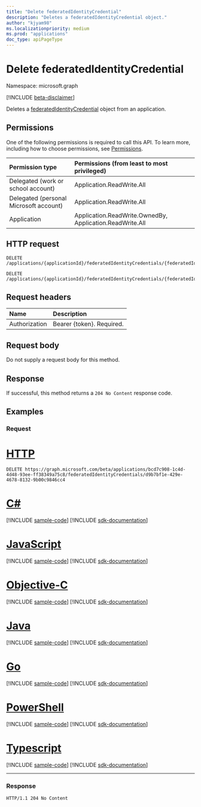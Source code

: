 ```yaml
---
title: "Delete federatedIdentityCredential"
description: "Deletes a federatedIdentityCredential object."
author: "kjyam98"
ms.localizationpriority: medium
ms.prod: "applications"
doc_type: apiPageType
---
```


# Delete federatedIdentityCredential
Namespace: microsoft.graph

[!INCLUDE [beta-disclaimer](../../includes/beta-disclaimer.md)]

Deletes a [federatedIdentityCredential](../resources/federatedidentitycredential.md) object from an application.

## Permissions
One of the following permissions is required to call this API. To learn more, including how to choose permissions, see [Permissions](/graph/permissions-reference).

|Permission type      | Permissions (from least to most privileged)              |
|:--------------------|:---------------------------------------------------------|
|Delegated (work or school account) | Application.ReadWrite.All    |
|Delegated (personal Microsoft account) |  Application.ReadWrite.All |
|Application | Application.ReadWrite.OwnedBy, Application.ReadWrite.All |


## HTTP request

<!-- {
  "blockType": "ignored"
}
-->
``` http
DELETE /applications/{applicationId}/federatedIdentityCredentials/{federatedIdentityCredentialId}

DELETE /applications/{applicationId}/federatedIdentityCredentials/{federatedIdentityCredentialName}
```

## Request headers
|Name|Description|
|:---|:---|
|Authorization|Bearer {token}. Required.|

## Request body
Do not supply a request body for this method.

## Response

If successful, this method returns a `204 No Content` response code.

## Examples

### Request

# [HTTP](#tab/http)
<!-- {
  "blockType": "request",
  "name": "delete_federatedidentitycredential"
}
-->
``` http
DELETE https://graph.microsoft.com/beta/applications/bcd7c908-1c4d-4d48-93ee-ff38349a75c8/federatedIdentityCredentials/d9b7bf1e-429e-4678-8132-9b00c9846cc4
```
# [C#](#tab/csharp)
[!INCLUDE [sample-code](../includes/snippets/csharp/delete-federatedidentitycredential-csharp-snippets.md)]
[!INCLUDE [sdk-documentation](../includes/snippets/snippets-sdk-documentation-link.md)]

# [JavaScript](#tab/javascript)
[!INCLUDE [sample-code](../includes/snippets/javascript/delete-federatedidentitycredential-javascript-snippets.md)]
[!INCLUDE [sdk-documentation](../includes/snippets/snippets-sdk-documentation-link.md)]

# [Objective-C](#tab/objc)
[!INCLUDE [sample-code](../includes/snippets/objc/delete-federatedidentitycredential-objc-snippets.md)]
[!INCLUDE [sdk-documentation](../includes/snippets/snippets-sdk-documentation-link.md)]

# [Java](#tab/java)
[!INCLUDE [sample-code](../includes/snippets/java/delete-federatedidentitycredential-java-snippets.md)]
[!INCLUDE [sdk-documentation](../includes/snippets/snippets-sdk-documentation-link.md)]

# [Go](#tab/go)
[!INCLUDE [sample-code](../includes/snippets/go/delete-federatedidentitycredential-go-snippets.md)]
[!INCLUDE [sdk-documentation](../includes/snippets/snippets-sdk-documentation-link.md)]

# [PowerShell](#tab/powershell)
[!INCLUDE [sample-code](../includes/snippets/powershell/delete-federatedidentitycredential-powershell-snippets.md)]
[!INCLUDE [sdk-documentation](../includes/snippets/snippets-sdk-documentation-link.md)]

# [Typescript](#tab/typescript)
[!INCLUDE [sample-code](../includes/snippets/typescript/delete-federatedidentitycredential-typescript-snippets.md)]
[!INCLUDE [sdk-documentation](../includes/snippets/snippets-sdk-documentation-link.md)]

---



### Response
<!-- {
  "blockType": "response",
  "truncated": true
}
-->
``` http
HTTP/1.1 204 No Content
```

